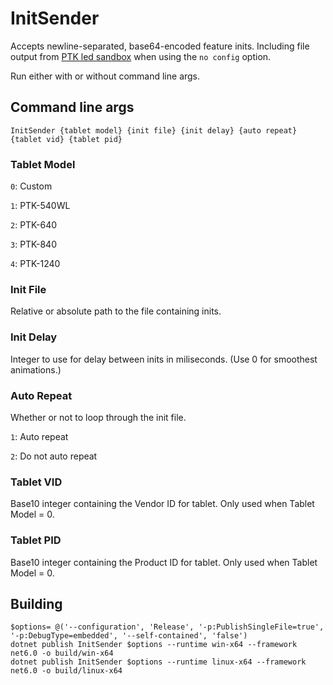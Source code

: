 #  InitSender

Accepts newline-separated, base64-encoded feature inits. Including file output from [PTK led sandbox](https://github.com/Kuuuube/PTK-led-sandbox) when using the `no config` option.

Run either with or without command line args.

## Command line args

```
InitSender {tablet model} {init file} {init delay} {auto repeat} {tablet vid} {tablet pid}
```

### Tablet Model

`0`: Custom

`1`: PTK-540WL

`2`: PTK-640

`3`: PTK-840

`4`: PTK-1240

### Init File

Relative or absolute path to the file containing inits.

### Init Delay

Integer to use for delay between inits in miliseconds. (Use 0 for smoothest animations.)

### Auto Repeat

Whether or not to loop through the init file.

`1`: Auto repeat

`2`: Do not auto repeat

### Tablet VID

Base10 integer containing the Vendor ID for tablet. Only used when Tablet Model = 0.

### Tablet PID

Base10 integer containing the Product ID for tablet. Only used when Tablet Model = 0.

## Building

```
$options= @('--configuration', 'Release', '-p:PublishSingleFile=true', '-p:DebugType=embedded', '--self-contained', 'false')
dotnet publish InitSender $options --runtime win-x64 --framework net6.0 -o build/win-x64
dotnet publish InitSender $options --runtime linux-x64 --framework net6.0 -o build/linux-x64
```